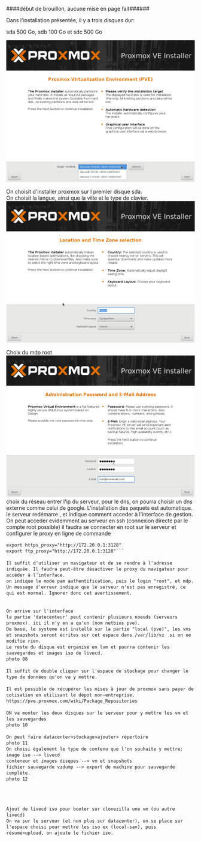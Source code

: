 ####début de brouillon, aucune mise en page fait######



Dans l'installation présentée, il y a trois disques dur:

sda 500 Go, sdb 100 Go et sdc 500 Go

![01](images/01.png)

On choisit d'installer proxmox sur l premier disque sda.  
On choisit la langue, ainsi que la ville et le type de clavier.
![02](images/02.png)

Choix du mdp root
![03](images/03.png)
choix du réseau
entrer l'ip du serveur, pour le dns, on pourra choisir un dns externe comme celui de google.
L'installation des paquets est automatique.
le serveur redémarre , et indique comment acceder à l'interface de gestion. On peut acceder evidemment au serveur en ssh (connexion directe par le compte root possible)
il faudra se connecter en root sur le serveur et configurer le proxy en ligne de commande

```export http_proxy="http://172.20.0.1:3128"
export https_proxy="http://172.20.0.1:3128"
export ftp_proxy="http://172.20.0.1:3128"```

Il suffit d'utiliser un navigateur et de se rendre à l'adresse indiquée. Il faudra peut-être désactiver le proxy du navigateur pour accéder à l'interface.
on indique le mode pam authentification, puis le login "root", et mdp.
Un message d'erreur indique que le serveur n'est pas enregistré, ce qui est normal. Ignorer donc cet avertissement.


On arrive sur l'interface
la partie 'datecenteur' peut contenir plusieurs noeuds (serveurs proxmox). ici il n'y en a qu'un (nom netbios pve).
De base, le systeme est installé sur la partie "local (pve)", les vms et snapshots seront écrites sur cet espace dans /var/lib/vz  si on ne modifie rien. 
Le reste du disque est organisé en lvm et pourra contenir les sauvegardes et images iso de livecd.
photo 08

Il suffit de double cliquer sur l'espace de stockage pour changer le type de données qu'on va y mettre.

Il est possible de récupérer les mises à jour de proxmox sans payer de cotisation en utilisant le dépot non-entreprise.
https://pve.proxmox.com/wiki/Package_Repositories

ON va monter les deux disques sur le serveur pour y mettre les vm et les sauvegardes
photo 10

On peut faire datacenter>stockage>ajouter> répertoire
photo 11
On choisi également le type de contenu que l'on souhaite y mettre:
image iso --> livecd
conteneur et images disques --> vm et snapshots
fichier sauvegarde vzdump --> export de machine pour sauvegarde complète.
photo 12




Ajout de livecd iso pour booter sur clonezilla une vm (ou autre livecd)
On va sur le serveur (et non plus sur datacenter), on se place sur l'espace choisi pour mettre les iso ex (local-sav), puis résumé>upload, on ajoute le fichier iso.




